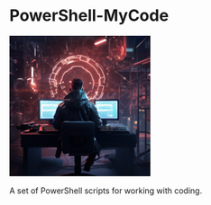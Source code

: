 # PowerShell-MyCode

<img src="https://github.com/PrimeEagle/PowerShell-MyCode/blob/main/coding%20script.png?raw=true" width="250" />

A set of PowerShell scripts for working with coding.

